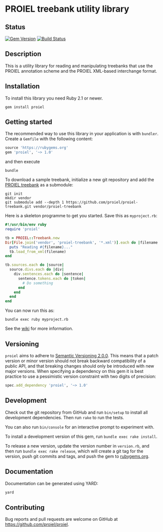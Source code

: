 # PROIEL treebank utility library

## Status

[![Gem Version](https://badge.fury.io/rb/proiel.svg)](http://badge.fury.io/rb/proiel)
[![Build Status](https://secure.travis-ci.org/proiel/proiel.svg?branch=master)](http://travis-ci.org/proiel/proiel?branch=master)

## Description

This is a utility library for reading and manipulating treebanks that use the
PROIEL annotation scheme and the PROIEL XML-based interchange format.

## Installation

To install this library you need Ruby 2.1 or newer.

```shell
gem install proiel
```

## Getting started

The recommended way to use this library in your application is with `bundler`.
Create a `Gemfile` with the following content:

```ruby
source 'https://rubygems.org'
gem 'proiel', '~> 1.0'
```

and then execute

```shell
bundle
```

To download a sample treebank, initialize a new git repository and add the
[PROIEL treebank](http://proiel.github.io) as a submodule:

```shell
git init
mkdir vendor
git submodule add --depth 1 https://github.com/proiel/proiel-treebank.git vendor/proiel-treebank
```

Here is a skeleton programme to get you started. Save this as `myproject.rb`:

```ruby
#!/usr/bin/env ruby
require 'proiel'

tb = PROIEL::Treebank.new
Dir[File.join('vendor', 'proiel-treebank', '*.xml')].each do |filename|
  puts "Reading #{filename}..."
  tb.load_from_xml(filename)
end

tb.sources.each do |source|
  source.divs.each do |div|
    div.sentences.each do |sentence|
      sentence.tokens.each do |token|
        # Do something
      end
    end
  end
end
```

You can now run this as:

```shell
bundle exec ruby myproject.rb
```

See the [wiki](https://github.com/proiel/proiel/wiki) for more information.

## Versioning

`proiel` aims to adhere to [Semantic Versioning 2.0.0](http://semver.org/spec/v2.0.0.html). This means that a patch version or minor version should not break backward compatibility of a public API, and that breaking changes should only be introduced with new major versions. When specifying a dependency on this gem it is best practice to use a pessimistic version constraint with two digits of precision:

```ruby
spec.add_dependency 'proiel', '~> 1.0'
```

## Development

Check out the git repository from GitHub and run `bin/setup` to install
all development dependencies. Then run `rake` to run the tests.

You can also run `bin/console` for an interactive prompt to experiment with.

To install a development version of this gem, run `bundle exec rake install`.

To release a new version, update the version number in `version.rb`, and then run `bundle exec rake release`, which will create a git tag for the version, push git commits and tags, and push the gem to [rubygems.org](https://rubygems.org).

## Documentation

Documentation can be generated using YARD:

```sh
yard
```

## Contributing

Bug reports and pull requests are welcome on GitHub at https://github.com/proiel/proiel.
